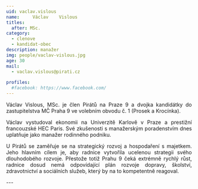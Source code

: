 ```yaml
---
uid: vaclav.vislous
name:     Václav	Vislous
titles:
  after: MSc.
category:
  - clenove
  - kandidat-obec
description: manažer
img: people/vaclav-vislous.jpg
age: 30
mail:
  - vaclav.vislous@pirati.cz
 
profiles:
  #facebook: https://www.facebook.com/
---
```

<p style='text-align: justify;'>
Václav Vislous, MSc. je člen Pirátů na Praze 9 a dvojka kandidátky do zastupitelstva MČ Praha 9 ve volebním obvodu č. 1 (Prosek a Krocínka).
</p><p style='text-align: justify;'>
Václav vystudoval ekonomii na Univerzitě Karlově v Praze a prestižní francouzské HEC Paris. Své zkušenosti s manažerským poradenstvím dnes uplatňuje jako manažer rodinného podniku. 
</p><p style='text-align: justify;'>
U Pirátů se zaměřuje se na strategický rozvoj a hospodaření s majetkem. Jeho hlavním cílem je, aby radnice vytvořila ucelenou strategii svého dlouhodobého rozvoje. Přestože totiž Prahu 9 čeká extrémně rychlý růst, radnice dosud nemá odpovídající plán rozvoje dopravy, školství, zdravotnictví a sociálních služeb, který by na to kompetentně reagoval.
</p>
---